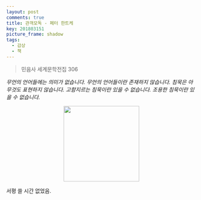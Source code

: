 ```yaml
---
layout: post
comments: true
title: 관객모독 - 페터 한트케
key: 201803151
picture_frame: shadow
tags:
  - 감상
  - 책
---
```


> 민음사 세계문학전집 306

*무언의 언어들에는 의미가 없습니다. 무언의 언어들이란 존재하지 않습니다. 침묵은 아무것도 표현하지 않습니다. 고함지르는 침묵이란 있을 수 없습니다. 조용한 침묵이란 있을 수 없습니다.*

<!--more-->

<p style="text-align:center"><img src="https://raw.githubusercontent.com/q0115643/my_blog/master/images/book-cover/publikumsbeschimpfung.png" width="200" height="200" /></p>

서평 쓸 시간 없었음.